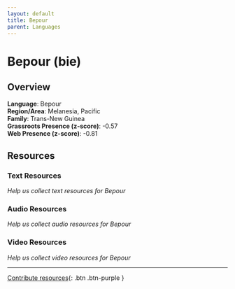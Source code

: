 ```yaml
---
layout: default
title: Bepour
parent: Languages
---
```


# Bepour (bie)

## Overview

**Language**: Bepour  
**Region/Area**: Melanesia, Pacific  
**Family**: Trans-New Guinea  
**Grassroots Presence (z-score)**: -0.57  
**Web Presence (z-score)**: -0.81  

## Resources

### Text Resources
*Help us collect text resources for Bepour*

### Audio Resources
*Help us collect audio resources for Bepour*

### Video Resources
*Help us collect video resources for Bepour*

---

[Contribute resources](https://forms.office.com/e/1SfLJx3u1r){: .btn .btn-purple }
